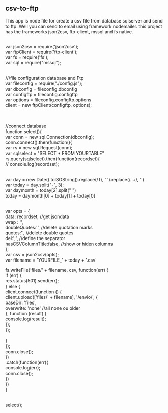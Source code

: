 ## csv-to-ftp

This app is node file for create a csv file from database sqlserver and send to ftp. Well you can send to email using framework nodemailer.
this project has the frameworks json2csv, ftp-client, mssql and fs native.

##
var json2csv = require('json2csv'); <br>
var ftpClient = require('ftp-client'); <br>
var fs = require('fs'); <br>
var sql = require("mssql");<br><br>

///file configuration database and Ftp<br>
var fileconfig = require("./config.js");<br>
var dbconfig = fileconfig.dbconfig <br>
var configftp = fileconfig.configftp<br>
var options = fileconfig.configftp.options<br>
client = new ftpClient(configftp, options);<br><br><br>


//connect database<br>
function select(){<br>
var conn = new sql.Connection(dbconfig);<br>
conn.connect().then(function(){<br>
var rs = new sql.Request(conn);<br>
var sqlselect = "SELECT * FROM YOURTABLE"<br>
rs.query(sqlselect).then(function(recordset){<br>
//    console.log(recordset);<br><br>

var day = new Date().toISOString().replace(/T/, ' ').replace(/\..+/, '')<br>
var today = day.split("-", 3);<br>
var daymonth = today[2].split(" ")<br>
today = daymonth[0] + today[1] + today[0]<br><br>

    
var opts = {<br>
    data: recordset, //get jsondata<br>
    wrap  : '',<br>
    doubleQuotes:'', //delete quotation marks<br>
    quotes:'', //delete double quotes<br>
    del:';', //define the separator<br>
    hasCSVColumnTitle:false, //show or hiden columns<br>
};<br>
var csv = json2csv(opts);<br>
var filename = 'YOURFILE_' + today + '.csv' <br>
    
                        
fs.writeFile('files/' + filename, csv, function(err) {<br>
    if (err) {<br>
        res.status(501).send(err);<br>
    } else {<br>
        client.connect(function () {<br>
            client.upload(['files/' + filename], '/envio/', {<br>
                baseDir: 'files',<br>
                overwrite: 'none'   //all none ou older<br>
            }, function (result) {<br>
                console.log(result);<br>
            });<br>
        }); <br>   
    }<br>
});<br>
    conn.close();<br>
})<br>
.catch(function(err){<br>
    console.log(err);<br>
    conn.close();<br>
})<br>
})<br>
}<br><br>

select();<br>

